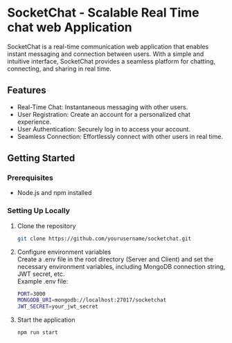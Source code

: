 # SocketChat - Scalable Real Time chat web Application

SocketChat is a real-time communication web application that enables instant messaging and connection between users. With a simple and intuitive interface, SocketChat provides a seamless platform for chatting, connecting, and sharing in real time. <br>
## Features

- Real-Time Chat: Instantaneous messaging with other users.
- User Registration: Create an account for a personalized chat experience.
- User Authentication: Securely log in to access your account.
- Seamless Connection: Effortlessly connect with other users in real time.

## Getting Started

### Prerequisites

- Node.js and npm installed

### Setting Up Locally

1. Clone the repository
   ```bash
   git clone https://github.com/yourusername/socketchat.git
2. Configure environment variables <br>
Create a .env file in the root directory (Server and Client) and set the necessary environment variables, including MongoDB connection string, JWT secret, etc. <br>
Example .env file:
    ```bash
    PORT=3000
    MONGODB_URI=mongodb://localhost:27017/socketchat
    JWT_SECRET=your_jwt_secret
3. Start the application 
    ```bash
    npm run start
